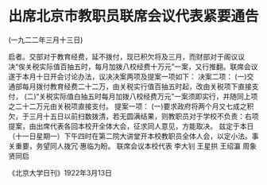 # 出席北京市教职员联席会议代表紧要通告
(一九二二年三月十三日)

启者。交部对于教育经费，延不拨付，现已积欠将及三月，而财部对于阁议议决“俟关税实际值百抽五时，每月加拨八校经费十万元”一案，又行推翻。联席会议遂于本月十日开会讨论办法，议决决案两项及提案一项如下：
决案二项：
(一)交通部每月拨付教育经费二十二万，由关税实行值百抽五时起，改由关税项下直接支付，
(二)“关税实际值白抽五时每月加拨八校经费万元”一案须即实行，并随同上项之二十二万元由关税项直接支付。
提案一项：
(一)要求政府将两个月又七成之积欠，于三月十五日以前扫数拨清，若无圆满结果，则教职员对于学校不负责：右项提案，由出席代表各回本校开全体大会，征求同人意见，方能取决。
兹定于本日（十一日星期一）下午四时在第二院大讲堂开本校教职员全体人会，以定小法。事关重要，务望同人拨冗·惠临为盼。
联席会议本校代表
李大钊
王星拱
王绍瀛
周象贤同启

《北京大学日刊》1922年3月13日

